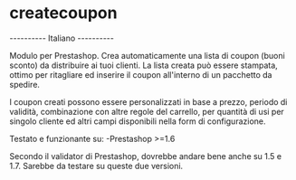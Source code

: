 # createcoupon

---------- Italiano ----------

Modulo per Prestashop. Crea automaticamente una lista di coupon (buoni sconto) da distribuire ai tuoi clienti.
La lista creata può essere stampata, ottimo per ritagliare ed inserire il coupon all'interno di un pacchetto da spedire.

I coupon creati possono essere personalizzati in base a prezzo, periodo di validità, combinazione con altre regole del carrello, per quantità di usi per singolo cliente ed altri campi disponibili nella form di configurazione.

Testato e funzionante su:
-Prestashop >=1.6

Secondo il validator di Prestashop, dovrebbe andare bene anche su 1.5 e 1.7. Sarebbe da testare su queste due versioni.
